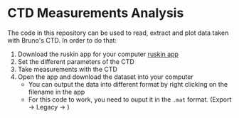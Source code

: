 # CTD Measurements Analysis

The code in this repository can be used to read, extract and plot data taken with Bruno's CTD. 
In order to do that:
1. Download the ruskin app for your computer [ruskin app](https://rbr-global.com/products/software/)
2. Set the different parameters of the CTD
3. Take measurements with the CTD
4. Open the app and download the dataset into your computer
    - You can output the data into different format by right clicking on the filename in the app
    - For this code to work, you need to ouput it in the `.mat` format. (Export -> Legacy -> )  